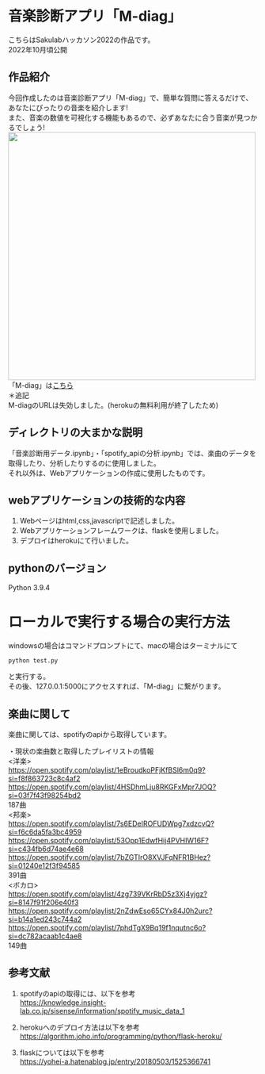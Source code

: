 # 音楽診断アプリ「M-diag」
こちらはSakulabハッカソン2022の作品です。  
2022年10月頃公開

## 作品紹介
今回作成したのは音楽診断アプリ「M-diag」で、簡単な質問に答えるだけで、あなたにぴったりの音楽を紹介します!  
また、音楽の数値を可視化する機能もあるので、必ずあなたに合う音楽が見つかるでしょう!  
<img src="https://user-images.githubusercontent.com/106829693/197347769-9f5c0dfa-d972-4c8a-9009-934e92beb7a6.png" width="500">  
「M-diag」は[こちら](https://m-diag-app.herokuapp.com/)  
＊追記  
M-diagのURLは失効しました。(herokuの無料利用が終了したため)

## ディレクトリの大まかな説明
「音楽診断用データ.ipynb」・「spotify_apiの分析.ipynb」では、楽曲のデータを取得したり、分析したりするのに使用しました。  
それ以外は、Webアプリケーションの作成に使用したものです。

## webアプリケーションの技術的な内容
1. Webページはhtml,css,javascriptで記述しました。
2. Webアプリケーションフレームワークは、flaskを使用しました。
3. デプロイはherokuにて行いました。

## pythonのバージョン
Python 3.9.4

# ローカルで実行する場合の実行方法
windowsの場合はコマンドプロンプトにて、macの場合はターミナルにて  
```
python test.py
```
と実行する。  
その後、127.0.0.1:5000にアクセスすれば、「M-diag」に繋がります。

## 楽曲に関して
楽曲に関しては、spotifyのapiから取得しています。

・現状の楽曲数と取得したプレイリストの情報  
<洋楽>  
https://open.spotify.com/playlist/1eBroudkoPFjKfBSl6m0q9?si=f8f863723c8c4af2  
https://open.spotify.com/playlist/4HSDhmLju8RKGFxMpr7JOQ?si=03f7f43f98254bd2  
187曲  
<邦楽>  
https://open.spotify.com/playlist/7s6EDeIROFUDWpg7xdzcvQ?si=f6c6da5fa3bc4959  
https://open.spotify.com/playlist/53Opp1EdwfHij4PVHIW16F?si=c434fb6d74ae4e68  
https://open.spotify.com/playlist/7bZGTIrO8XVJFqNFR1BHez?si=01240e12f3f94585  
391曲  
<ボカロ>  
https://open.spotify.com/playlist/4zg739VKrRbD5z3Xj4yjgz?si=8147f91f206e40f3  
https://open.spotify.com/playlist/2nZdwEso65CYx84J0h2urc?si=b14a1ed243c744a2  
https://open.spotify.com/playlist/7phdTgX9Bq19f1nqutnc6o?si=dc782acaab1c4ae8  
149曲  

## 参考文献
1. spotifyのapiの取得には、以下を参考  
https://knowledge.insight-lab.co.jp/sisense/information/spotify_music_data_1

2. herokuへのデプロイ方法は以下を参考  
https://algorithm.joho.info/programming/python/flask-heroku/

3. flaskについては以下を参考  
https://yohei-a.hatenablog.jp/entry/20180503/1525366741
